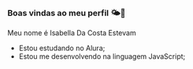 ### Boas vindas ao meu perfil 🌤️👋

Meu nome é Isabella Da Costa Estevam

- Estou estudando no Alura;
- Estou me desenvolvendo na linguagem JavaScript;
